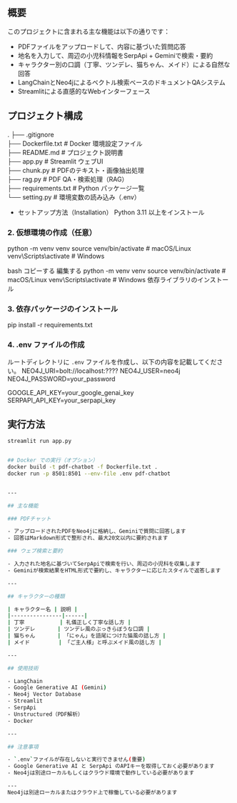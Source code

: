 ## 概要

このプロジェクトに含まれる主な機能は以下の通りです：

- PDFファイルをアップロードして、内容に基づいた質問応答
- 地名を入力して、周辺の小児科情報をSerpApi + Geminiで検索・要約
- キャラクター別の口調（丁寧、ツンデレ、猫ちゃん、メイド）による自然な回答
- LangChainとNeo4jによるベクトル検索ベースのドキュメントQAシステム
- Streamlitによる直感的なWebインターフェース

## プロジェクト構成
.
├── .gitignore　<br>
├── Dockerfile.txt           # Docker 環境設定ファイル <br>
├── README.md                # プロジェクト説明書 <br>
├── app.py                   # Streamlit ウェブUI <br>
├── chunk.py                 # PDFのテキスト・画像抽出処理 <br>
├── rag.py                   # PDF QA・検索処理（RAG） <br>
├── requirements.txt         # Python パッケージ一覧 <br>
└── setting.py               # 環境変数の読み込み（.env）<br>

- セットアップ方法（Installation）
Python 3.11 以上をインストール

### 2. 仮想環境の作成（任意）
python -m venv venv
source venv/bin/activate # macOS/Linux
venv\Scripts\activate # Windows



bash
コピーする
編集する
python -m venv venv
source venv/bin/activate  # macOS/Linux
venv\Scripts\activate     # Windows
依存ライブラリのインストール


### 3. 依存パッケージのインストール
pip install -r requirements.txt

### 4. .env ファイルの作成
ルートディレクトリに `.env` ファイルを作成し、以下の内容を記載してください。
NEO4J_URI=bolt://localhost:????
NEO4J_USER=neo4j
NEO4J_PASSWORD=your_password

GOOGLE_API_KEY=your_google_genai_key
SERPAPI_API_KEY=your_serpapi_key

## 実行方法
```bash
streamlit run app.py


## Docker での実行（オプション）
docker build -t pdf-chatbot -f Dockerfile.txt .
docker run -p 8501:8501 --env-file .env pdf-chatbot


---

## 主な機能

### PDFチャット

- アップロードされたPDFをNeo4jに格納し、Geminiで質問に回答します
- 回答はMarkdown形式で整形され、最大20文以内に要約されます

### ウェブ検索と要約

- 入力された地名に基づいてSerpApiで検索を行い、周辺の小児科を収集します
- Geminiが検索結果をHTML形式で要約し、キャラクターに応じたスタイルで返答します

---

## キャラクターの種類

| キャラクター名 | 説明 |
|----------------|------|
| 丁寧           | 礼儀正しく丁寧な話し方 |
| ツンデレ       | ツンデレ風のぶっきらぼうな口調 |
| 猫ちゃん       | 「にゃん」を語尾につけた猫風の話し方 |
| メイド         | 「ご主人様」と呼ぶメイド風の話し方 |

---

## 使用技術

- LangChain
- Google Generative AI (Gemini)
- Neo4j Vector Database
- Streamlit
- SerpApi
- Unstructured（PDF解析）
- Docker

---

## 注意事項

- `.env`ファイルが存在しないと実行できません(重要)
- Google Generative AI と SerpApi のAPIキーを取得しておく必要があります
- Neo4jは別途ローカルもしくはクラウド環境で動作している必要があります

---
Neo4jは別途ローカルまたはクラウド上で稼働している必要があります
